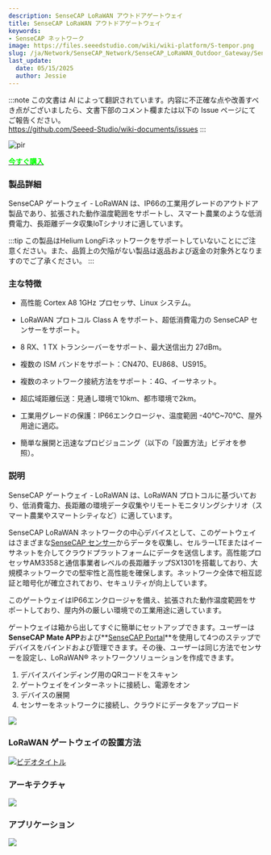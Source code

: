 ```yaml
---
description: SenseCAP LoRaWAN アウトドアゲートウェイ
title: SenseCAP LoRaWAN アウトドアゲートウェイ
keywords:
- SenseCAP ネットワーク
image: https://files.seeedstudio.com/wiki/wiki-platform/S-tempor.png
slug: /ja/Network/SenseCAP_Network/SenseCAP_LoRaWAN_Outdoor_Gateway/SenseCAP_LoRaWAN_Outdoor_Gateway_Overview
last_update:
  date: 05/15/2025
  author: Jessie
---
```

:::note
この文書は AI によって翻訳されています。内容に不正確な点や改善すべき点がございましたら、文書下部のコメント欄または以下の Issue ページにてご報告ください。  
https://github.com/Seeed-Studio/wiki-documents/issues
:::

<p style={{textAlign: 'center'}}><img src="https://media-cdn.seeedstudio.com/media/catalog/product/cache/bb49d3ec4ee05b6f018e93f896b8a25d/s/e/sensecap_lorawan_eu868_1.png" alt="pir" width={600} height="auto" /></p>


<div class="get_one_now_container" style={{textAlign: 'center'}}>
    <a class="get_one_now_item" href="https://www.seeedstudio.com/LoRaWAN-Gateway-EU868-p-4305.html" target="_blank" rel="noopener noreferrer">
            <strong><span><font color={'FFFFFF'} size={"4"}> 今すぐ購入 </font></span></strong>
    </a>
</div>


### 製品詳細


SenseCAP ゲートウェイ - LoRaWAN は、IP66の工業用グレードのアウトドア製品であり、拡張された動作温度範囲をサポートし、スマート農業のような低消費電力、長距離データ収集IoTシナリオに適しています。



:::tip
この製品はHelium LongFiネットワークをサポートしていないことにご注意ください。また、品質上の欠陥がない製品は返品および返金の対象外となりますのでご了承ください。
:::

### 主な特徴


*   高性能 Cortex A8 1GHz プロセッサ、Linux システム。
    
*   LoRaWAN プロトコル Class A をサポート、超低消費電力の SenseCAP センサーをサポート。
    
*   8 RX、1 TX トランシーバーをサポート、最大送信出力 27dBm。
    
*   複数の ISM バンドをサポート：CN470、EU868、US915。
    
*   複数のネットワーク接続方法をサポート：4G、イーサネット。
    
*   超広域距離伝送：見通し環境で10km、都市環境で2km。
    
*   工業用グレードの保護：IP66エンクロージャ、温度範囲 -40℃~70℃、屋外用途に適応。
    
*   簡単な展開と迅速なプロビジョニング（以下の「設置方法」ビデオを参照）。
    

### 説明


SenseCAP ゲートウェイ - LoRaWAN は、LoRaWAN プロトコルに基づいており、低消費電力、長距離の環境データ収集やリモートモニタリングシナリオ（スマート農業やスマートシティなど）に適しています。

SenseCAP LoRaWAN ネットワークの中心デバイスとして、このゲートウェイはさまざまな[SenseCAP センサー](https://www.seeedstudio.com/catalogsearch/result/?q=SenseCAP+Sensor "SenseCAP Sensor")からデータを収集し、セルラーLTEまたはイーサネットを介してクラウドプラットフォームにデータを送信します。高性能プロセッサAM3358と通信事業者レベルの長距離チップSX1301を搭載しており、大規模ネットワークでの堅牢性と高性能を確保します。ネットワーク全体で相互認証と暗号化が確立されており、セキュリティが向上しています。

このゲートウェイはIP66エンクロージャを備え、拡張された動作温度範囲をサポートしており、屋内外の厳しい環境での工業用途に適しています。

ゲートウェイは箱から出してすぐに簡単にセットアップできます。ユーザーは**SenseCAP Mate APP**および**[SenseCAP Portal](https://sensecap-docs.seeed.cc/quickstart.html)**を使用して4つのステップでデバイスをバインドおよび管理できます。その後、ユーザーは同じ方法でセンサーを設定し、LoRaWAN® ネットワークソリューションを作成できます。

1.  デバイスバインディング用のQRコードをスキャン
2.  ゲートウェイをインターネットに接続し、電源をオン
3.  デバイスの展開
4.  センサーをネットワークに接続し、クラウドにデータをアップロード

![](https://files.seeedstudio.com/products/114991726/img/why%20SenseCAP.png)

### LoRaWAN ゲートウェイの設置方法



[![ビデオタイトル](https://img.youtube.com/vi/QZRk8Qa6rrc/0.jpg)](https://www.youtube.com/watch?v=QZRk8Qa6rrc)

### アーキテクチャ


![](https://files.seeedstudio.com/products/102991154/img/SenseCAP%20LoRaWAN%20Architecture.png)

### アプリケーション


![](https://files.seeedstudio.com/products/114991726/img/application%20seeed%20page%20for%20sensecap.png)